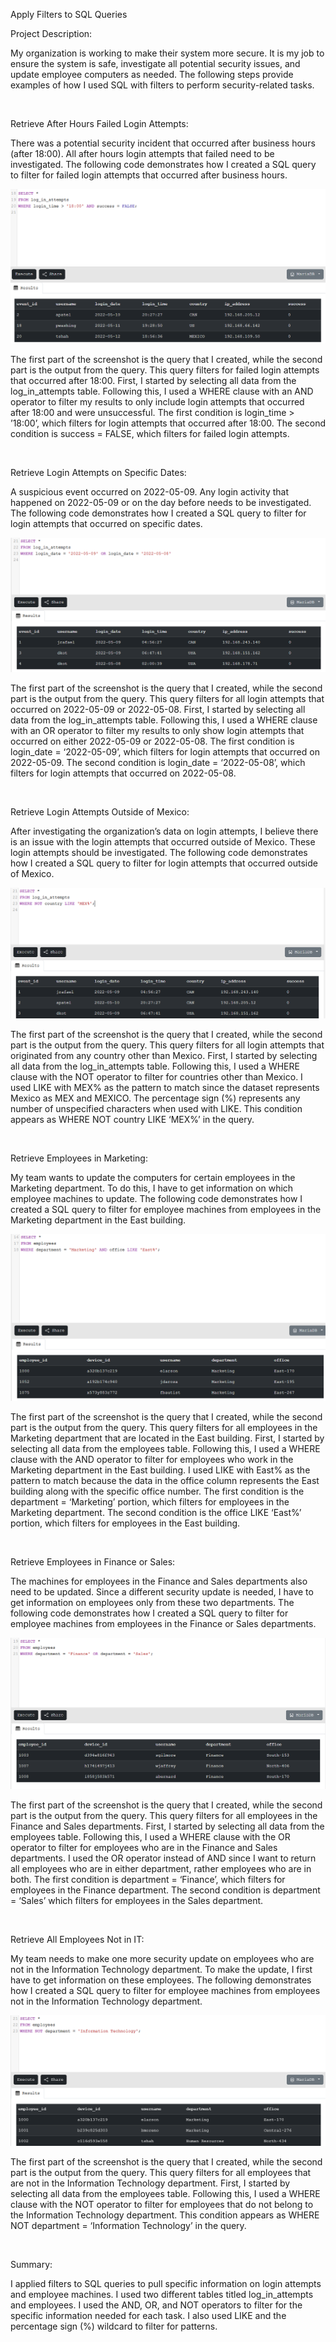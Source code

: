 Apply Filters to SQL Queries

Project Description:

My organization is working to make their system more secure. It is my job to ensure the system is safe, investigate all potential security issues, and update employee computers as needed. The following steps provide examples of how I used SQL with filters to perform security-related tasks.

&nbsp;

Retrieve After Hours Failed Login Attempts:

There was a potential security incident that occurred after business hours (after 18:00). All after hours login attempts that failed need to be investigated. The following code demonstrates how I created a SQL query to filter for failed login attempts that occurred after business hours.

![SQL1](https://github.com/GVTH8K/GoogleCybersecurityCertificate/blob/main/Portfolio%20Activities/Images/SQL1.png?raw=true)

The first part of the screenshot is the query that I created, while the second part is the output from the query. This query filters for failed login attempts that occurred after 18:00. First, I started by selecting all data from the log_in_attempts table. Following this, I used a WHERE clause with an AND operator to filter my results to only include login attempts that occurred after 18:00 and were unsuccessful. The first condition is login_time > ’18:00’, which filters for login attempts that occurred after 18:00. The second condition is success = FALSE, which filters for failed login attempts.

&nbsp;

Retrieve Login Attempts on Specific Dates:

A suspicious event occurred on 2022-05-09. Any login activity that happened on 2022-05-09 or on the day before needs to be investigated. The following code demonstrates how I created a SQL query to filter for login attempts that occurred on specific dates.

![SQL2](https://github.com/GVTH8K/GoogleCybersecurityCertificate/blob/main/Portfolio%20Activities/Images/SQL2.png?raw=true)

The first part of the screenshot is the query that I created, while the second part is the output from the query. This query filters for all login attempts that occurred on 2022-05-09 or 2022-05-08. First, I started by selecting all data from the log_in_attempts table. Following this, I used a WHERE clause with an OR operator to filter my results to only show login attempts that occurred on either 2022-05-09 or 2022-05-08. The first condition is login_date = ‘2022-05-09’, which filters for login attempts that occurred on 2022-05-09. The second condition is login_date = ‘2022-05-08’, which filters for login attempts that occurred on 2022-05-08.

&nbsp;

Retrieve Login Attempts Outside of Mexico:

After investigating the organization’s data on login attempts, I believe there is an issue with the login attempts that occurred outside of Mexico. These login attempts should be investigated. The following code demonstrates how I created a SQL query to filter for login attempts that occurred outside of Mexico.

![SQL3](https://github.com/GVTH8K/GoogleCybersecurityCertificate/blob/main/Portfolio%20Activities/Images/SQL3.png?raw=true)

The first part of the screenshot is the query that I created, while the second part is the output from the query. This query filters for all login attempts that originated from any country other than Mexico. First, I started by selecting all data from the log_in_attempts table. Following this, I used a WHERE clause with the NOT operator to filter for countries other than Mexico. I used LIKE with MEX% as the pattern to match since the dataset represents Mexico as MEX and MEXICO. The percentage sign (%) represents any number of unspecified characters when used with LIKE. This condition appears as WHERE NOT country LIKE ‘MEX%’ in the query.

&nbsp;

Retrieve Employees in Marketing:

My team wants to update the computers for certain employees in the Marketing department. To do this, I have to get information on which employee machines to update. The following code demonstrates how I created a SQL query to filter for employee machines from employees in the Marketing department in the East building.

![SQL4](https://github.com/GVTH8K/GoogleCybersecurityCertificate/blob/main/Portfolio%20Activities/Images/SQL4.png?raw=true)

The first part of the screenshot is the query that I created, while the second part is the output from the query. This query filters for all employees in the Marketing department that are located in the East building. First, I started by selecting all data from the employees table. Following this, I used a WHERE clause with the AND operator to filter for employees who work in the Marketing department in the East building. I used LIKE with East% as the pattern to match because the data in the office column represents the East building along with the specific office number. The first condition is the department = ‘Marketing’ portion, which filters for employees in the Marketing department. The second condition is the office LIKE ‘East%’ portion, which filters for employees in the East building.

&nbsp;

Retrieve Employees in Finance or Sales:

The machines for employees in the Finance and Sales departments also need to be updated. Since a different security update is needed, I have to get information on employees only from these two departments. The following code demonstrates how I created a SQL query to filter for employee machines from employees in the Finance or Sales departments.

![SQL5](https://github.com/GVTH8K/GoogleCybersecurityCertificate/blob/main/Portfolio%20Activities/Images/SQL5.png?raw=true)

The first part of the screenshot is the query that I created, while the second part is the output from the query. This query filters for all employees in the Finance and Sales departments. First, I started by selecting all data from the employees table. Following this, I used a WHERE clause with the OR operator to filter for employees who are in the Finance and Sales departments. I used the OR operator instead of AND since I want to return all employees who are in either department, rather employees who are in both. The first condition is department = ‘Finance’, which filters for employees in the Finance department. The second condition is department = ‘Sales’ which filters for employees in the Sales department.

&nbsp;

Retrieve All Employees Not in IT:

My team needs to make one more security update on employees who are not in the Information Technology department. To make the update, I first have to get information on these employees. The following demonstrates how I created a SQL query to filter for employee machines from employees not in the Information Technology department.

![SQL6](https://github.com/GVTH8K/GoogleCybersecurityCertificate/blob/main/Portfolio%20Activities/Images/SQL6.png?raw=true)

The first part of the screenshot is the query that I created, while the second part is the output from the query. This query filters for all employees that are not in the Information Technology department. First, I started by selecting all data from the employees table. Following this, I used a WHERE clause with the NOT operator to filter for employees that do not belong to the Information Technology department. This condition appears as WHERE NOT department = ‘Information Technology’ in the query.

&nbsp;

Summary:

I applied filters to SQL queries to pull specific information on login attempts and employee machines. I used two different tables titled log_in_attempts and employees. I used the AND, OR, and NOT operators to filter for the specific information needed for each task. I also used LIKE and the percentage sign (%) wildcard to filter for patterns.


